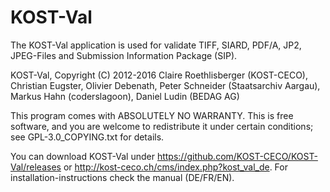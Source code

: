 KOST-Val
========

The KOST-Val application is used for validate TIFF, SIARD, PDF/A, JP2, JPEG-Files
and Submission Information Package (SIP).

KOST-Val, Copyright (C) 2012-2016 Claire Roethlisberger (KOST-CECO), 
Christian Eugster, Olivier Debenath, Peter Schneider (Staatsarchiv Aargau),
Markus Hahn (coderslagoon), Daniel Ludin (BEDAG AG)

This program comes with ABSOLUTELY NO WARRANTY.
This is free software, and you are welcome to redistribute it under 
certain conditions; see GPL-3.0_COPYING.txt for details.

You can download KOST-Val under https://github.com/KOST-CECO/KOST-Val/releases or http://kost-ceco.ch/cms/index.php?kost_val_de. 
For installation-instructions check the manual (DE/FR/EN).

